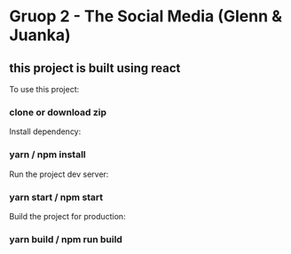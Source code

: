 # Gruop 2 - The Social Media (Glenn & Juanka)
## this project is built using react

To use this project:
### clone or download zip

Install dependency:
### yarn / npm install

Run the project dev server:
### yarn start / npm start

Build the project for production:
### yarn build / npm run build


